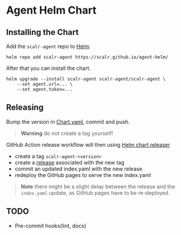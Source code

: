 # Agent Helm Chart

## Installing the Chart

Add the `scalr-agent` repo to [Helm](https://helm.sh/).

```shell
helm repo add scalr-agent https://scalr.github.io/agent-helm/
```

After that you can install the chart.

```shell
helm upgrade --install scalr-agent scalr-agent/scalr-agent \
    --set agent.url=... \
    --set agent.token=...
```

## Releasing 

Bump the version in [Chart.yaml](./charts/scalr-agent/Chart.yaml), commit and push.

> **Warning** 
> do not create a tag yourself!

GitHub Action release workflow will then using [Helm chart releaser](https://github.com/helm/chart-releaser-action)

* create a tag `scalr-agent-<version>`
* create a [release](https://github.com/Scalr/agent-helm/releases) associated with the new tag
* commit an updated index.yaml with the new release
* redeploy the GitHub pages to serve the new index.yaml

> **Note** 
> there might be a slight delay between the release and the `index.yaml` update, as GitHub pages have to be re-deployed.


## TODO

- Pre-commit hooks(lint, docs)
